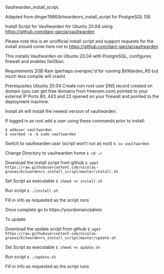 Vaultwarden_install_script.

Adapted from dinger1986/bitwardenrs_install_script for PostgreSQL DB.

Install Script for Vaultwarden for Ubuntu 20.04 using https://github.com/dani-garcia/vaultwarden

Please note this is an unofficial install script and support requests for the install should come here not to https://github.com/dani-garcia/vaultwarden

This installs Vaultwarden on Ubuntu 20.04 with PostgreSQL, configures firewall and enables fail2ban.

Requirements 2GB Ram (perhaps overspec'd for running BitWarden_RS but much less compile will crash)

Prerequisites Ubuntu 20.04 Create non root user DNS record created on domain (you can get free domains from freenom.com) pointed to your external IP Ports 80, 443 and 22 opened on your firewall and pointed to the deployment machine.

Install.sh will install the newest version of vaultwarden.

If logged in as root add a user using these commands prior to install:

```
$ adduser vaultwarden
$ usermod -a -G sudo vaultwarden
```

Switch to vaultwarden user (script won't run as root) `$ su vaultwarden`

Change Directory to vaultwarden home `$ cd ~/`

Download the install script from github `$ wget https://raw.githubusercontent.com/nicolas-graves/bitwardenrs_install_script/master/install.sh`

Set Script as executable `$ chmod +x install.sh`

Run script `$ ./install.sh`

Fill in info as requested as the script runs

Once complete go to https://yourdomain/admin

To update

Download the update script from github `$ wget https://raw.githubusercontent.com/nicolas-graves/bitwardenrs_install_script/master/update.sh`

Set Script as executable `$ chmod +x update.sh`

Run script `$ ./update.sh`

Fill in info as requested as the script runs
